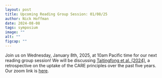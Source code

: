 ```yaml
---
layout: post
title: Upcoming Reading Group Session: 01/08/25
author: Nick Hoffman
date: 2024-08-08
tags: symposium
image: ""
alt: ""
figcap: ""
---
```


<style>
  img {
    width: 500px;
  }
  li {
    font-size:20px;
    color: #000;
  }
</style>

<div class="text-box-main">
<p> Join us on Wednesday, January 8th, 2025, at 10am Pacific time for our next reading group session! We will be discussing 
<a href="https://www.tandfonline.com/doi/full/10.1080/08003831.2024.2410112" target="_blank">Taitingfong et al. (2024)</a>, 
a retrospective on the uptake of the CARE principles over the past five years. Our zoom link is <a href="https://ucmerced.zoom.us/j/84677891557" target="_blank">here</a>.
</p>
</div>
